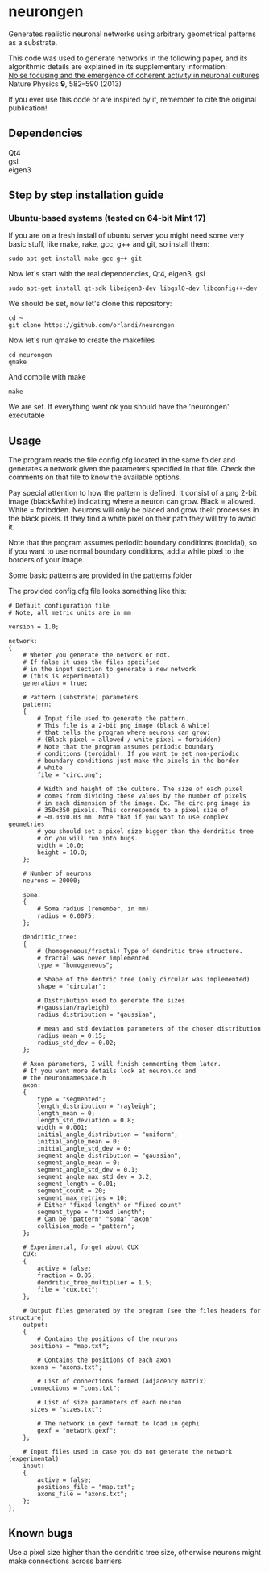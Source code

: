 # neurongen
Generates realistic neuronal networks using arbitrary geometrical patterns as a substrate.

This code was used to generate networks in the following paper, and its algorithmic details are explained in its supplementary information:  
[Noise focusing and the emergence of coherent activity in neuronal cultures](http://www.nature.com/nphys/journal/v9/n9/full/nphys2686.html)  
Nature Physics **9**, 582–590 (2013)

If you ever use this code or are inspired by it, remember to cite the original publication!

## Dependencies
Qt4  
gsl  
eigen3

## Step by step installation guide

### Ubuntu-based systems (tested on 64-bit Mint 17)

If you are on a fresh install of ubuntu server you might need some very basic stuff, like make, rake, gcc, g++ and git, so install them:
  
    sudo apt-get install make gcc g++ git

Now let's start with the real dependencies, Qt4, eigen3, gsl

    sudo apt-get install qt-sdk libeigen3-dev libgsl0-dev libconfig++-dev 

We should be set, now let's clone this repository:

    cd ~
    git clone https://github.com/orlandi/neurongen

Now let's run qmake to create the makefiles

    cd neurongen
    qmake 

And compile with make

    make

We are set. If everything went ok you should have the 'neurongen' executable

## Usage

The program reads the file config.cfg located in the same folder and
generates a network given the parameters specified in that file. Check
the comments on that file to know the available options.

Pay special attention to how the pattern is defined. It consist of a png
2-bit image (black&white) indicating where a neuron can grow. Black =
allowed. White = foribdden. Neurons will only be placed and grow their
processes in the black pixels. If they find a white pixel on their path
they will try to avoid it.

Note that the program assumes periodic boundary conditions (toroidal),
so if you want to use normal boundary conditions, add a white pixel to
the borders of your image.

Some basic patterns are provided in the patterns folder


The provided config.cfg file looks something like this:
```
# Default configuration file
# Note, all metric units are in mm

version = 1.0;

network:
{
    # Wheter you generate the network or not.
    # If false it uses the files specified
    # in the input section to generate a new network
    # (this is experimental)
    generation = true;       

    # Pattern (substrate) parameters
    pattern:                 
    {
        # Input file used to generate the pattern.
        # This file is a 2-bit png image (black & white)
        # that tells the program where neurons can grow:
        # (Black pixel = allowed / white pixel = forbidden)
        # Note that the program assumes periodic boundary 
        # conditions (toroidal). If you want to set non-periodic
        # boundary conditions just make the pixels in the border
        # white
        file = "circ.png";
        
        # Width and height of the culture. The size of each pixel
        # comes from dividing these values by the number of pixels
        # in each dimension of the image. Ex. The circ.png image is
        # 350x350 pixels. This corresponds to a pixel size of 
        # ~0.03x0.03 mm. Note that if you want to use complex geometries
        # you should set a pixel size bigger than the dendritic tree
        # or you will run into bugs.
        width = 10.0;
        height = 10.0;       
    };

    # Number of neurons
    neurons = 20000;
    
    soma:
    {
        # Soma radius (remember, in mm)
        radius = 0.0075;     
    };

    dendritic_tree:
    {
        # (homogeneous/fractal) Type of dendritic tree structure.
        # fractal was never implemented.
        type = "homogeneous";
        
        # Shape of the dentric tree (only circular was implemented)
        shape = "circular";
        
        # Distribution used to generate the sizes 
        #(gaussian/rayleigh)
        radius_distribution = "gaussian"; 
        
        # mean and std deviation parameters of the chosen distribution
        radius_mean = 0.15;
        radius_std_dev = 0.02; 
    };
    
    # Axon parameters, I will finish commenting them later.
    # If you want more details look at neuron.cc and
    # the neuronnamespace.h
    axon:
    {
        type = "segmented";   
        length_distribution = "rayleigh";
        length_mean = 0;
        length_std_deviation = 0.8;
        width = 0.001;
        initial_angle_distribution = "uniform";
        initial_angle_mean = 0;
        initial_angle_std_dev = 0;
        segment_angle_distribution = "gaussian";
        segment_angle_mean = 0;
        segment_angle_std_dev = 0.1;
        segment_angle_max_std_dev = 3.2;
        segment_length = 0.01;
        segment_count = 20;
        segment_max_retries = 10;
        # Either "fixed length" or "fixed count"
        segment_type = "fixed length";
        # Can be "pattern" "soma" "axon"
        collision_mode = "pattern";
    };
    
    # Experimental, forget about CUX
    CUX:
    {
        active = false;
        fraction = 0.05;
        dendritic_tree_multiplier = 1.5;
        file = "cux.txt";
    };
    
    # Output files generated by the program (see the files headers for structure)
    output:
    {
        # Contains the positions of the neurons
      positions = "map.txt";
        
        # Contains the positions of each axon
      axons = "axons.txt";
        
        # List of connections formed (adjacency matrix)
      connections = "cons.txt";
        
        # List of size parameters of each neuron
      sizes = "sizes.txt";

        # The network in gexf format to load in gephi
        gexf = "network.gexf";      
    };
    
    # Input files used in case you do not generate the network (experimental)
    input:
    {
        active = false;
        positions_file = "map.txt";
        axons_file = "axons.txt";
    };
};
```

## Known bugs

Use a pixel size higher than the dendritic tree size, otherwise neurons
might make connections across barriers

